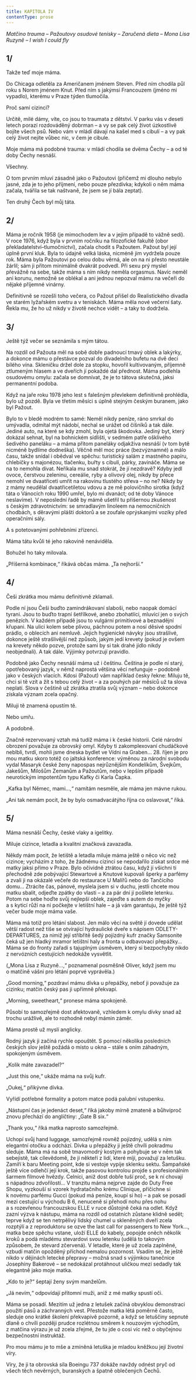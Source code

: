 ```yaml
---
title: KAPITOLA IV
contentType: prose
---
```


_Matčino trauma – Pažoutovy osudové tenisky – Zaručená dieta – Mona Lisa Ruzyně – I wish I could fly_

## 1/

  

Takže teď moje máma.

Do Chicaga odletěla za Američanem jménem Steven. Před ním chodila půl roku s Norem jménem Knut. Před ním s jakýmsi Francouzem (jméno mi vypadlo), kterému v Praze týden tlumočila.

Proč samí cizinci?

Určitě, milé dámy, víte, co jsou to traumata z dětství. V parku vás v deseti letech porazí rozdováděný dobrman – a vy se pak celý život úzkostlivě bojíte všech psů. Nebo vám v mládí dávají na kašel med s cibulí – a vy pak celý život nejíte vůbec nic, v čem je cibule.

Moje máma má podobné trauma: v mládí chodila se dvěma Čechy – a od té doby Čechy nesnáší.

Všechny.

O tom prvním mluví zásadně jako o Pažoutovi (přičemž mi dlouho nebylo jasné, zda je to jeho příjmení, nebo pouze přezdívka; kdykoli o něm máma začala, tvářila se tak naštvaně, že jsem se jí bála zeptat).

Ten druhý Čech byl můj táta.

## 2/

  

Máma je ročník 1958 (je mimochodem lev a v jejím případě to vážně sedí). V roce 1976, když byla v prvním ročníku na filozofické fakultě (obor překladatelství–tlumočnictví), začala chodit s Pažoutem. Pažout byl její úplně první kluk. Byla to údajně velká láska, nicméně jim vydržela pouze rok. Máma byla Pažoutovi po celou dobu věrná, ale on na ni přesto neustále žárlil; sám ji přitom minimálně dvakrát podvedl. Při sexu prý myslel převážně na sebe, takže máma s ním nikdy neměla orgasmus. Navíc neměl ani korunu, nemožně se oblékal a ani jednou nepozval mámu na večeři do nějaké příjemné vinárny.

Definitivně se rozešli toho večera, co Pažout přišel do Realistického divadla ve starém lyžařském svetru a v teniskách. Máma měla nové večerní šaty. Řekla mu, že ho už nikdy v životě nechce vidět – a taky to dodržela.

## 3/

  

Ještě týž večer se seznámila s mým tátou.

Na rozdíl od Pažouta měl na sobě dobře padnoucí tmavý oblek a lakýrky, a dokonce mámu o přestávce pozval do divadelního bufetu na dvě deci bílého vína. Skleničku držel dole za stopku, hovořil kultivovaným, příjemně ztlumeným hlasem a ve dveřích jí pokaždé dal přednost. Máma podlehla osudovému omylu: začala se domnívat, že je to tátova skutečná, jaksi permanentní podoba.

Když na jaře roku 1978 jeho lest s falešným převlekem definitivně prohlédla, bylo už pozdě. Byla ve třetím měsíci s úplně stejným českým buranem, jako byl Pažout.

Bylo to v bledě modrém to samé: Neměl nikdy peníze, ráno smrkal do umývadla, odmítal mýt nádobí, nechal se urážet od číšníků a tak dále. Jediné auto, na které se kdy zmohl, byla ojetá škodovka. Jediný byt, který dokázal sehnat, byl na bohnickém sídlišti, v sedmém patře ošklivého šedivého paneláku – a máma přitom paneláky odjakživa nesnáší (v tom bytě nicméně bydlíme dodneška). Věčně měl moc práce (bezvýznamné) a málo času, takže snídal i obědval ve spěchu: turistický salám z mastného papíru, chlebíčky s majonézou, tlačenku, buřty s cibulí, párky, zavináče. Máma se na to nemohla dívat. Neříkala mu snad stokrát, že jí nezdravě? Kdyby jedl ovoce, čerstvou zeleninu, cereálie, ryby a olivový olej, nikdy by přece nemohl ve dvaatřiceti umřít na rakovinu tlustého střeva – no ne? Nikdy by z mámy neudělal dvaatřicetiletou vdovu a ze mě polovičního sirotka (když táta o Vánocích roku 1990 umřel, bylo mi dvanáct; od té doby Vánoce neslavíme). V neposlední řadě by mámě ušetřil tu příšernou zkušenost s českým zdravotnictvím: se smradlavým linoleem na nemocničních chodbách, s děravými plášti doktorů a se zoufale oprýskanými vozíky před operačními sály.

A s potetovanými pohřebními zřízenci.

Máma tátu kvůli té jeho rakovině nenáviděla.

Bohužel ho taky milovala.

„Příšerná kombinace,“ říkává občas máma. „Ta nejhorší.“

## 4/

  

Češi zkrátka mou mámu definitivně zklamali.

Podle ní jsou Češi buďto zamindrákovaní slaboši, nebo naopak domácí tyrani. Jsou to buďto trapní šetřílkové, anebo zbohatlíci, mluvící jen o svých penězích. V každém případě jsou to vulgární primitivové a beznadějní křupani. Na ulici kolem sebe plivou, páchnou potem a nosí děsivé spodní prádlo, o oblecích ani nemluvě. Jejich hygienické návyky jsou strašlivé, dokonce ještě strašlivější než způsob, jakým jedí krevety (pokud je ovšem na krevety někdo pozve, protože sami by si tak drahé jídlo nikdy neobjednali). A tak dále. Výjimky potvrzují pravidlo.

Podobně jako Čechy nesnáší máma už i češtinu. Čeština je podle ní starý, opotřebovaný jazyk, v němž naprostá většina věcí nefunguje – podobně jako v českých vlacích. Kdosi (Pažout) vám například česky řekne: Miluju tě, chci si tě vzít a žít s tebou celý život – a za pouhých pár měsíců už ta slova neplatí. Slova v češtině už zkrátka ztratila svůj význam – nebo dokonce získala význam zcela opačný.

Miluji tě znamená opustím tě.

Nebo umřu.

A podobně.

Značně rezervovaný vztah má tudíž máma i k české historii. Celé národní obrození považuje za obrovský omyl. Kdyby ti zakomplexovaní chudáčkové neblbli, tvrdí, mohli jsme dneska bydlet ve Vídni na Graben… 28. říjen je pro mou matku skoro totéž co jaltská konference: výměnou za národní svobodu vydal Masaryk české ženy napospas nejrůznějším Kondelíkům, Švejkům, Jakešům, Milošům Zemanům a Pažoutům, nebo v lepším případě neurotickým impotentům typu Kafky či Karla Čapka.

„Kafka byl Němec, mami…,“ namítám nesměle, ale máma jen mávne rukou.

„Ani tak nemám pocit, že by bylo osmadvacátýho října co oslavovat,“ říká.

## 5/

  

Máma nesnáší Čechy, české vlaky a igelitky.

Miluje cizince, letadla a kvalitní značková zavazadla.

Někdy mám pocit, že letiště a letadla miluje máma ještě o něco víc než cizince; vycházím z toho, že žádnému cizinci se nepodařilo získat srdce mé matky jaksi přímo v Praze. Bylo očividně ztrátou času, když jí všichni ti přechodně zde pobývající Stewartové a Knutové kupovali šperky a parfémy a zvali ji na okázalé večeře do restaurace U Malířů nebo do Tančícího domu… Ztrácíte čas, pánové, myslela jsem si v duchu, jestli chcete mou matku sbalit, odjeďte zpátky do vlasti – a za pár dní jí pošlete letenku. Potom na sebe hoďte svůj nejlepší oblek, zajeďte s autem do myčky a s kyticí růží na ni počkejte v letištní hale – a já vám garantuju, že ještě týž večer bude moje máma vaše.

Máma má totiž pro létání slabost. Jen málo věcí na světě jí dovede udělat větší radost než tiše se otvírající hydraulické dveře s nápisem ODLETY-DEPARTURES, za nimiž její stříbřitě šedý pojízdný kufr značky Samsonite čeká už jen hladký mramor letištní haly a fronta u odbavovací přepážky… Máma se do fronty zařadí s tajuplným úsměvem, který si bezpochyby nikdo z nervózních cestujících nedokáže vysvětlit.

(„Mona Lisa z Ruzyně…,“ poznamenal posměšně Oliver, když jsem mu o matčině vášni pro létání poprvé vyprávěla.)

„Good morning,“ pozdraví mámu dívka u přepážky, neboť ji považuje za cizinku; matčin český pas ji upřímně překvapí.

„Morning, sweetheart,“ pronese máma spokojeně.

Působí to samozřejmě dost afektovaně, vzhledem k omylu dívky snad až trochu urážlivě, ale to rozhodně nebyl mámin záměr.

Máma prostě už myslí anglicky.

Rodný jazyk ji začíná rychle opouštět. S pomocí několika posledních českých slov ještě požádá o místo u okna – stále s oním záhadným, spokojeným úsměvem.

„Kolik máte zavazadel?“

„Just this one,“ ukáže máma na svůj kufr.

„Oukej,“ přikývne dívka.

Vyřídí potřebné formality a potom matce podá palubní vstupenku.

„Nástupní čas je jedenáct deset,“ říká jakoby mírně zmateně a bůhvíproč znovu přechází do angličtiny: „Gate B six.“

„Thank you,“ říká matka naprosto samozřejmě.

Uchopí svůj hand luggage, samozřejmě rovněž pojízdný, udělá s ním elegantní otočku a odchází. Dívka u přepážky ji ještě chvíli pokradmu sleduje. Máma má na sobě tmavomodrý kostým a pohybuje se v něm tak sebejistě, tak cílevědomě, že ji někteří z lidí, které míjí, považují za letušku. Zamíří k baru Meeting point, kde si vestoje vypije sklenku sektu. Šampaňské ještě více odlehčí její krok, takže pasovou kontrolou projde s profesionálním šarmem filmové hvězdy. Celníci, aniž dost dobře tuší proč, se k ní chovají s nápadnou zdvořilostí… V tranzitu máma nejprve zajde do Duty Free Shopu, vyzkouší si vzorek hydratačního krému Clinique, přičichne si k novému parfému Gucci (pokud má peníze, koupí si ho) – a pak se posadí mezi cestující u východu B 6, nenuceně si přehodí nohu přes nohu a s rozevřenou francouzskou ELLE v ruce důstojně čeká na odlet. Když zazní výzva k nástupu, máma na rozdíl od ostatních zůstane klidně sedět; teprve když se ten netrpělivý lidský chumel u skleněných dveří zcela rozptýlí a z reproduktoru se ozve the last call for passengers to New York…, matka beze spěchu vstane, uloží ELLE do kabely, popojde oněch několik kroků a podá mladému stevardovi svou letenku (udělá to takovým způsobem, že stevard zčervená). V letadle, které je už zcela zaplněné, vzbudí matčin opožděný příchod nemalou pozornost. Vsadím se, že ještě nikdo v dějinách letecké přepravy – možná snad s výjimkou tanečnice Josephiny Bakerové – se nedokázal protáhnout uličkou mezi sedadly tak elegantně jako moje matka.

„Kdo to je?“ šeptají ženy svým manželům.

„Já nevím,“ odpovídají přítomní muži, aniž z mé matky spustí oči.

Máma se posadí. Mezitím už jedna z letušek začíná obvyklou demonstraci použití pásů a záchranných vest. Přestože matka létá poměrně často, sleduje ono krátké školení překvapivě pozorně, a když se letuščiny sepnuté dlaně o chvíli později prudce rozlétnou směrem k nouzovým východům, z matčina výrazu je už zcela zřejmé, že tu jde o cosi víc než o obyčejnou bezpečnostní instruktáž.

Pro mou mámu je to mše a zmíněná letuška je mladou kněžkou její životní víry.

Víry, že ji ta obrovská síla Boeingu 737 dokáže navždy odnést pryč od všech těch nevěrných, buranských a špatně oblečených Čechů.
